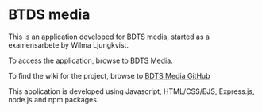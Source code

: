 # BTDS media

This is an application developed for BDTS media, started as a examensarbete by Wilma Ljungkvist.

To access the application, browse to [BDTS Media](https://bdtsmedia.se).

To find the wiki for the project, browse to [BDTS Media GitHub](https://github.com/Wilmaljungkvist/BTDS-media/wiki)

This application is developed using Javascript, HTML/CSS/EJS, Express.js, node.js and npm packages. 
